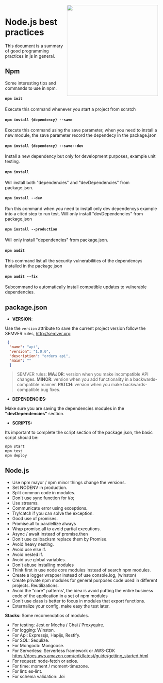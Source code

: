 <img src="https://github.com/damcipolat-recargapay/js_developer_guide/blob/master/img/node_logo.jpg?raw=true" width="300px" align="right" />

# Node.js best practices
This document is a summary of good programming practices in js in general.

## Npm
Some interesting tips and commands to use in npm.
 
 #### `npm init`
 Execute this command whenever you start a project from scratch
 
 #### `npm install {dependency} --save`
 Execute this command using the save parameter, when you need to install a new module, the save parameter record the dependecy in the package.json
 
 #### `npm install {dependency} --save--dev`
 Install a new dependency but only for development purposes, example unit testing.
 
 #### `npm install`
 Will install both "dependencies" and "devDependencies" from package.json.
 
 #### `npm install --dev`
 Run this command when you need to install only dev dependencys example into a ci/cd step to run test. Will only install "devDependencies" from package.json
 
 #### `npm install --production`
 Will only install "dependencies" from package.json.
 
 #### `npm audit`
 This command list all the security vulnerabilities of the dependencys installed in the package.json
 
 #### `npm audit --fix`
 Subcommand to automatically install compatible updates to vulnerable dependencies.

## package.json

 - **VERSION**:
 
 Use the `version` attribute to save the current project version follow the SEMVER rules, http://semver.org
 
  ```json
   {
    "name": "api",
    "version": "1.0.0",
    "description": "orders api",
    "main": ""
    }
  ```
  
  > SEMVER rules:
  **MAJOR**: version when you make incompatible API changes.
  **MINOR**: version when you add functionality in a backwards-compatible manner.
  **PATCH**: version when you make backwards-compatible bug fixes.


 - **DEPENDENCIES:**
 
 Make sure you are saving the dependencies modules in the **"devDependencies"** section.
 
 - **SCRIPTS:**
 
Its important to complete the script section of the package.json, the basic script should be:

 ```sh
npm start
npm test
npm deploy
 ```
 
## Node.js
 
- Use npm mayor / npm minor things change the versions.
- Set NODENV in production.
- Split common code in modules.
- Don't use sync function for i/o;
- Use streams.
- Communicate error using exceptions.
- Try/catch if you can solve the exception.
- Good use of promises.
- Promise.all to paralellize always 
- Wrap promise.all to avoid partial executions.
- Async / await instead of promise.then
- Don't use callbacksm replace them by Promise.
- Avoid heavy nesting.
- Avoid use else if.
- Avoid nested if.
- Avoid use global variables.
- Don't abuse installing modules
- Think first in use node core modules instead of search npm modules.
- Create a logger wrapper instead of use console.log, (winston)
- Create private npm modules for general purposes code used in different projects. Reutilizations.
- Avoid the "core" patterns', the idea is avoid putting the entire business code of the application in a set of npm modules
- Don't use class is better to focus in modules that export functions.
- Externalize your config, make easy the test later.

**Stacks**:
Some recomendatios of modules.

- For testing: Jest or Mocha / Chai / Proxyquire.
- For logging: Winston.
- For Api: Expressjs, Hapijs, Restify.
- For SQL: Sequlize.
- For Mongodb: Mongoose.
- For Serverless: Serverless framework or AWS-CDK https://docs.aws.amazon.com/cdk/latest/guide/getting_started.html
- For request: node-fetch or axios.
- For time: moment / moment-timezone.
- For lint: es-lint.
- For schema validation: Joi
